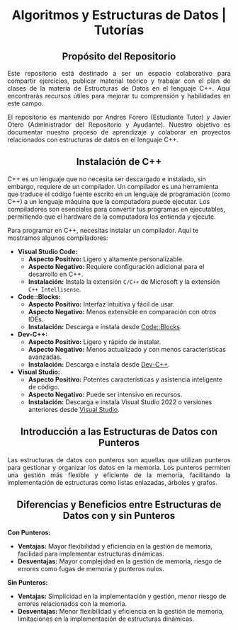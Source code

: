 <!--! Title !-->

<h1 align="center">Algoritmos y Estructuras de Datos | Tutorías</h1>

<!--! About This Repository !-->

<h2 align="center">Propósito del Repositorio</h2>

<div style="text-align:justify;">
  <p>
    Este repositorio está destinado a ser un espacio colaborativo para compartir ejercicios, publicar material teórico y trabajar con el plan de clases de la materia de Estructuras de Datos en el lenguaje C++. Aquí encontrarás recursos útiles para mejorar tu comprensión y habilidades en este campo.
  </p>
  <p>
    El repositorio es mantenido por Andres Forero (Estudiante Tutor) y Javier Otero (Administrador del Repositorio y Ayudante). Nuestro objetivo es documentar nuestro proceso de aprendizaje y colaborar en proyectos relacionados con estructuras de datos en el lenguaje C++.
  </p>
</div>

<!--! Installation of C++ !-->

<h2 align="center">Instalación de C++</h2>

<div>
  <p>
    C++ es un lenguaje que no necesita ser descargado e instalado, sin embargo, requiere de un compilador. Un compilador es una herramienta que traduce el código fuente escrito en un lenguaje de programación (como C++) a un lenguaje máquina que la computadora puede ejecutar. Los compiladores son esenciales para convertir tus programas en ejecutables, permitiendo que el hardware de la computadora los entienda y ejecute.
  </p>
  
  <p>Para programar en C++, necesitas instalar un compilador. Aquí te mostramos algunos compiladores:</p>

  <ul>
    <li>
      <strong>Visual Studio Code:</strong>
      <ul>
        <li><strong>Aspecto Positivo:</strong> Ligero y altamente personalizable.</li>
        <li><strong>Aspecto Negativo:</strong> Requiere configuración adicional para el desarrollo en C++.</li>
        <li><strong>Instalación:</strong> Instala la extensión <code>C/C++</code> de Microsoft y la extensión <code>C++ Intellisense</code>.</li>
      </ul>
    </li>
    <li>
      <strong>Code::Blocks:</strong>
      <ul>
        <li><strong>Aspecto Positivo:</strong> Interfaz intuitiva y fácil de usar.</li>
        <li><strong>Aspecto Negativo:</strong> Menos extensible en comparación con otros IDEs.</li>
        <li><strong>Instalación:</strong> Descarga e instala desde <a href="http://www.codeblocks.org/downloads">Code::Blocks</a>.</li>
      </ul>
    </li>
    <li>
      <strong>Dev-C++:</strong>
      <ul>
        <li><strong>Aspecto Positivo:</strong> Ligero y rápido de instalar.</li>
        <li><strong>Aspecto Negativo:</strong> Menos actualizado y con menos características avanzadas.</li>
        <li><strong>Instalación:</strong> Descarga e instala desde <a href="https://sourceforge.net/projects/orwelldevcpp/">Dev-C++</a>.</li>
      </ul>
    </li>
    <li>
      <strong>Visual Studio:</strong>
      <ul>
        <li><strong>Aspecto Positivo:</strong> Potentes características y asistencia inteligente de código.</li>
        <li><strong>Aspecto Negativo:</strong> Puede ser intensivo en recursos.</li>
        <li><strong>Instalación:</strong> Descarga e instala Visual Studio 2022 o versiones anteriores desde <a href="https://visualstudio.microsoft.com/">Visual Studio</a>.</li>
      </ul>
    </li>
  </ul>
</div>

<!--! Data Structures with Pointers !-->

<h2 align="center">Introducción a las Estructuras de Datos con Punteros</h2>

<div style="text-align:justify;">
  <p>Las estructuras de datos con punteros son aquellas que utilizan punteros para gestionar y organizar los datos en la memoria. Los punteros permiten una gestión más flexible y eficiente de la memoria, facilitando la implementación de estructuras como listas enlazadas, árboles y grafos.</p>
</div>

<!--! Differences and Benefits of Data Structures with and without Pointers !-->

<h2 align="center">Diferencias y Beneficios entre Estructuras de Datos con y sin Punteros</h2>

<div>
  <p><strong>Con Punteros:</strong></p>
  <ul>
    <li><strong>Ventajas:</strong> Mayor flexibilidad y eficiencia en la gestión de memoria, facilidad para implementar estructuras dinámicas.</li>
    <li><strong>Desventajas:</strong> Mayor complejidad en la gestión de memoria, riesgo de errores como fugas de memoria y punteros nulos.</li>
  </ul>
  <p><strong>Sin Punteros:</strong></p>
  <ul>
    <li><strong>Ventajas:</strong> Simplicidad en la implementación y gestión, menor riesgo de errores relacionados con la memoria.</li>
    <li><strong>Desventajas:</strong> Menor flexibilidad y eficiencia en la gestión de memoria, limitaciones en la implementación de estructuras dinámicas.</li>
  </ul>

</div>











